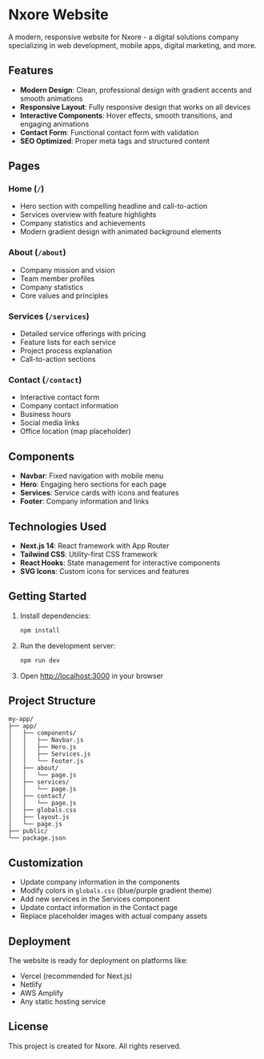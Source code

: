# Nxore Website

A modern, responsive website for Nxore - a digital solutions company specializing in web development, mobile apps, digital marketing, and more.

## Features

- **Modern Design**: Clean, professional design with gradient accents and smooth animations
- **Responsive Layout**: Fully responsive design that works on all devices
- **Interactive Components**: Hover effects, smooth transitions, and engaging animations
- **Contact Form**: Functional contact form with validation
- **SEO Optimized**: Proper meta tags and structured content

## Pages

### Home (`/`)
- Hero section with compelling headline and call-to-action
- Services overview with feature highlights
- Company statistics and achievements
- Modern gradient design with animated background elements

### About (`/about`)
- Company mission and vision
- Team member profiles
- Company statistics
- Core values and principles

### Services (`/services`)
- Detailed service offerings with pricing
- Feature lists for each service
- Project process explanation
- Call-to-action sections

### Contact (`/contact`)
- Interactive contact form
- Company contact information
- Business hours
- Social media links
- Office location (map placeholder)

## Components

- **Navbar**: Fixed navigation with mobile menu
- **Hero**: Engaging hero sections for each page
- **Services**: Service cards with icons and features
- **Footer**: Company information and links

## Technologies Used

- **Next.js 14**: React framework with App Router
- **Tailwind CSS**: Utility-first CSS framework
- **React Hooks**: State management for interactive components
- **SVG Icons**: Custom icons for services and features

## Getting Started

1. Install dependencies:
   ```bash
   npm install
   ```

2. Run the development server:
   ```bash
   npm run dev
   ```

3. Open [http://localhost:3000](http://localhost:3000) in your browser

## Project Structure

```
my-app/
├── app/
│   ├── components/
│   │   ├── Navbar.js
│   │   ├── Hero.js
│   │   ├── Services.js
│   │   └── Footer.js
│   ├── about/
│   │   └── page.js
│   ├── services/
│   │   └── page.js
│   ├── contact/
│   │   └── page.js
│   ├── globals.css
│   ├── layout.js
│   └── page.js
├── public/
└── package.json
```

## Customization

- Update company information in the components
- Modify colors in `globals.css` (blue/purple gradient theme)
- Add new services in the Services component
- Update contact information in the Contact page
- Replace placeholder images with actual company assets

## Deployment

The website is ready for deployment on platforms like:
- Vercel (recommended for Next.js)
- Netlify
- AWS Amplify
- Any static hosting service

## License

This project is created for Nxore. All rights reserved.
